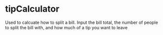 # tipCalculator
Used to calcuate how to split a bill.
Input the bill total, the number of people to split the bill with, and how much of a tip you want to leave

